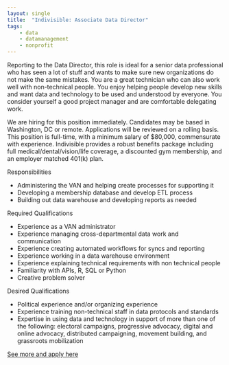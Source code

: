 ```yaml
---
layout: single
title:  "Indivisible: Associate Data Director"
tags: 
    - data
    - datamanagement
    - nonprofit
---
```


Reporting to the Data Director, this role is ideal for a senior data professional who has seen a lot of stuff and wants to make sure new organizations do not make the same mistakes. You are a great technician who can also work well with non-technical people. You enjoy helping people develop new skills and want data and technology to be used and understood by everyone. You consider yourself a good project manager and are comfortable delegating work.

We are hiring for this position immediately. Candidates may be based in Washington, DC or remote. Applications will be reviewed on a rolling basis. This position is full-time, with a minimum salary of $80,000, commensurate with experience. Indivisible provides a robust benefits package including full medical/dental/vision/life coverage, a discounted gym membership, and an employer matched 401(k) plan.

Responsibilities
* Administering the VAN and helping create processes for supporting it
* Developing a membership database and develop ETL process 
* Building out data warehouse and developing reports as needed

Required Qualifications
* Experience as a VAN administrator 
* Experience managing cross-departmental data work and communication
* Experience creating automated workflows for syncs and reporting
* Experience working in a data warehouse environment
* Experience explaining technical requirements with non technical people
* Familiarity with APIs, R, SQL or Python
* Creative problem solver

Desired Qualifications
* Political experience and/or organizing experience
* Experience training non-technical staff in data protocols and standards
* Expertise in using data and technology in support of more than one of the following: electoral campaigns, progressive advocacy, digital and online advocacy, distributed campaigning, movement building, and grassroots mobilization

[See more and apply here](https://jobs.lever.co/indivisible/af8698f6-0dda-49ab-8153-dbfd2adb6c6f)
